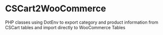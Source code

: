 # CSCart2WooCommerce
PHP classes using DotEnv to export category and product information from CSCart tables and import directly to WooCommerce Tables
